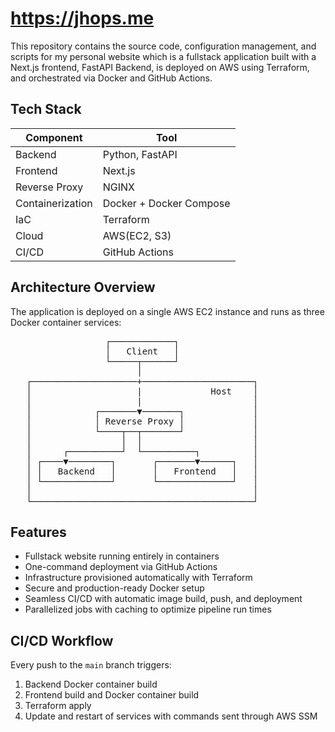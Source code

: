# https://jhops.me

This repository contains the source code, configuration management, and scripts for my personal website which is a fullstack application built with a Next.js frontend, FastAPI Backend, is deployed on AWS using Terraform, and orchestrated via Docker and GitHub Actions. 

## Tech Stack

| **Component**      | **Tool**                |
| ------------------ | ----------------------- |
| Backend            | Python, FastAPI         |
| Frontend           | Next.js                 |
| Reverse Proxy      | NGINX                   |
| Containerization   | Docker + Docker Compose |
| IaC                | Terraform               |
| Cloud              | AWS(EC2, S3)            |
| CI/CD              | GitHub Actions          |

##  Architecture Overview

The application is deployed on a single AWS EC2 instance and runs as three Docker container services:

<pre>
                  ┌────────────┐
                  │   Client   │
                  └─────┬──────┘
                        │
   ┌────────────────────+─────────────────────┐
   │                    |             Host    │
   │                    |                     │
   │            ┌───────▼───────┐             │
   │            │ Reverse Proxy │             │
   │            └────┬──┬───────┘             │
   │                 │  │                     │
   │      ┌──────────┘  └──────────┐          │
   │ ┌────▼────────┐       ┌───────▼──────┐   │
   │ │   Backend   │       │   Frontend   │   │
   │ └─────────────┘       └──────────────┘   │
   │                                          │
   └──────────────────────────────────────────┘ 
</pre>

## Features

- Fullstack website running entirely in containers
- One-command deployment via GitHub Actions
- Infrastructure provisioned automatically with Terraform
- Secure and production-ready Docker setup
- Seamless CI/CD with automatic image build, push, and deployment
- Parallelized jobs with caching to optimize pipeline run times

## CI/CD Workflow

Every push to the `main` branch triggers:

1. Backend Docker container build
2. Frontend build and Docker container build
3. Terraform apply
4. Update and restart of services with commands sent through AWS SSM

